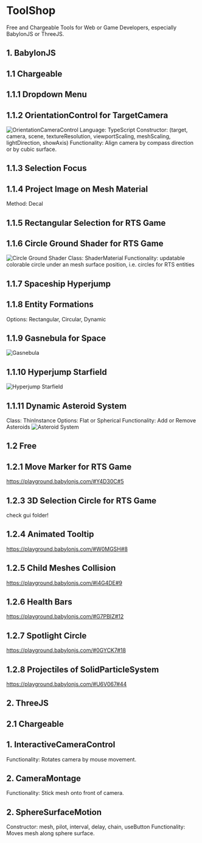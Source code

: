 # ToolShop
Free and Chargeable Tools for Web or Game Developers, especially BabylonJS or ThreeJS.

## 1. BabylonJS
## 1.1 Chargeable
## 1.1.1 Dropdown Menu
## 1.1.2 OrientationControl for TargetCamera
![OrientationCameraControl](https://user-images.githubusercontent.com/106460589/218564781-f735b599-b068-4d6f-9361-de282a88f7f1.png)
Language: TypeScript
Constructor: (target, camera, scene, textureResolution, viewportScaling, meshScaling, lightDirection, showAxis)
Functionality: Align camera by compass direction or by cubic surface.

## 1.1.3 Selection Focus

## 1.1.4 Project Image on Mesh Material
Method: Decal

## 1.1.5 Rectangular Selection for RTS Game

## 1.1.6 Circle Ground Shader for RTS Game
![Circle Ground Shader](https://user-images.githubusercontent.com/106460589/218567586-78e252fa-c026-4fbf-83e2-c457f0d60c2a.png)
Class: ShaderMaterial
Functionality: updatable colorable circle under an mesh surface position, i.e. circles for RTS entities

## 1.1.7 Spaceship Hyperjump

## 1.1.8 Entity Formations
Options: Rectangular, Circular, Dynamic

## 1.1.9 Gasnebula for Space
![Gasnebula](https://user-images.githubusercontent.com/106460589/218572754-549aa7f6-b75f-46f3-bc2c-bff9aeb17985.png)

## 1.1.10 Hyperjump Starfield
![Hyperjump Starfield](https://user-images.githubusercontent.com/106460589/218573289-9e4e66bc-048a-4c73-8edc-b52351dd6cb3.png)

## 1.1.11 Dynamic Asteroid System
Class: ThinInstance
Options: Flat or Spherical
Functionality: Add or Remove Asteroids
![Asteroid System](https://user-images.githubusercontent.com/106460589/218576474-dc7729b4-e2b9-4151-abb2-ebe653395e6a.png)

## 1.2 Free
## 1.2.1 Move Marker for RTS Game
https://playground.babylonjs.com/#Y4D30C#5

## 1.2.3 3D Selection Circle for RTS Game
check gui folder!

## 1.2.4 Animated Tooltip
https://playground.babylonjs.com/#W0MGSH#8

## 1.2.5 Child Meshes Collision
https://playground.babylonjs.com/#I4G4DE#9

## 1.2.6 Health Bars
https://playground.babylonjs.com/#G7PBIZ#12

## 1.2.7 Spotlight Circle
https://playground.babylonjs.com/#0GYCK7#18

## 1.2.8 Projectiles of SolidParticleSystem
https://playground.babylonjs.com/#U6V067#44

## 2. ThreeJS
## 2.1 Chargeable
## 1. InteractiveCameraControl
Functionality: Rotates camera by mouse movement.

## 2. CameraMontage
Functionality: Stick mesh onto front of camera.

## 2. SphereSurfaceMotion
Constructor: mesh, pilot, interval, delay, chain, useButton
Functionality: Moves mesh along sphere surface.
